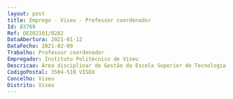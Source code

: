 ```yaml
--- 
layout: post
title: Emprego - Viseu - Professor coordenador
Id: 83769
Ref: OE202101/0282
DataAbertura: 2021-01-12
DataFecho: 2021-02-09
Trabalho: Professor coordenador
Empregador: Instituto Politécnico de Viseu
Descricao: Área disciplinar de Gestão da Escola Superior de Tecnologia e Gestão de Viseu.
CodigoPostal: 3504-510 VISEU
Concelho: Viseu
Distrito: Viseu
--- 
```

